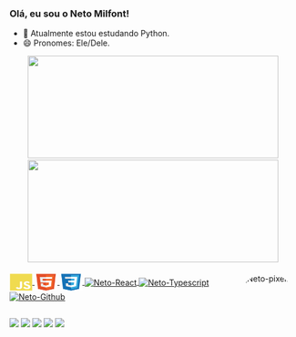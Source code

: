 ### Olá, eu sou o Neto Milfont!

- 🌱 Atualmente estou estudando Python.
- 😄 Pronomes: Ele/Dele.

<div align="center">
  <a href="https://github.com/netomilfont">
  <img height="180em" width="440em" src="https://github-readme-stats.vercel.app/api?username=netomilfont&show_icons=true&theme=dracula&include_all_commits=true&count_private=true"/>
  <img height="180em" width="440em" src="https://github-readme-stats.vercel.app/api/top-langs/?username=netomilfont&layout=compact&langs_count=7&theme=dracula"/>
</div>
  
<div style="display: inline_block"><br>
  <img align="center" alt="Neto-Js" height="30" width="40" src="https://raw.githubusercontent.com/devicons/devicon/master/icons/javascript/javascript-plain.svg">
  <img align="center" alt="Neto-HTML" height="30" width="40" src="https://raw.githubusercontent.com/devicons/devicon/master/icons/html5/html5-original.svg">
  <img align="center" alt="Neto-CSS" height="30" width="40" src="https://raw.githubusercontent.com/devicons/devicon/master/icons/css3/css3-original.svg">
  <img align="right" alt="Neto-pixelart" height="150" style="border-radius:50px;" src="https://cdn.discordapp.com/attachments/387747680752762887/964068834736754688/Solaria_1.png">
  <img align="center" alt="Neto-React" height="30" width="40" src="https://cdn.jsdelivr.net/gh/devicons/devicon/icons/react/react-original.svg" />
  <img align="center" alt="Neto-Typescript" height="30" width="40" src="https://cdn.jsdelivr.net/gh/devicons/devicon/icons/typescript/typescript-original.svg" />
  <img align="center" alt="Neto-Github" height="30" width="40" src="https://cdn.jsdelivr.net/gh/devicons/devicon/icons/github/github-original.svg" />

</div>
  
 ##
  
<div> 
  <a href="https://instagram.com/netomilfont" target="_blank"><img src="https://img.shields.io/badge/-Instagram-%23E4405F?style=for-the-badge&logo=instagram&logoColor=white" target="_blank"></a>
 	<a href="https://www.twitch.tv/solariaw" target="_blank"><img src="https://img.shields.io/badge/Twitch-9146FF?style=for-the-badge&logo=twitch&logoColor=white" target="_blank"></a>
  <a href = "mailto:milfonts2@gmail.com"><img src="https://img.shields.io/badge/-Gmail-%23333?style=for-the-badge&logo=gmail&logoColor=white" target="_blank"></a>
  <a href = "mailto:netomilfont@hotmail.com"><img src="https://img.shields.io/badge/Microsoft_Outlook-0078D4?style=for-the-badge&logo=microsoft-outlook&logoColor=white" target="_blank"></a>
  <a href="https://www.linkedin.com/in/netomilfont/" target="_blank"><img src="https://img.shields.io/badge/-LinkedIn-%230077B5?style=for-the-badge&logo=linkedin&logoColor=white" target="_blank"></a> 
  
